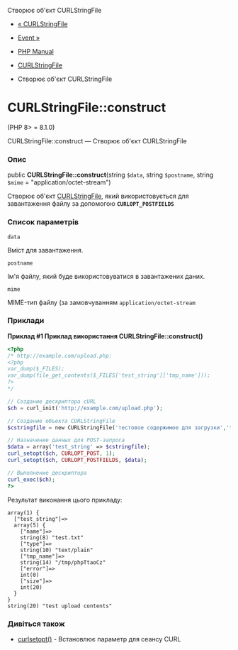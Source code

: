Створює об'єкт CURLStringFile

-   [« CURLStringFile](class.curlstringfile.html)
    
-   [Event »](book.event.html)
    
-   [PHP Manual](index.html)
    
-   [CURLStringFile](class.curlstringfile.html)
    
-   Створює об'єкт CURLStringFile
    

# CURLStringFile::construct

(PHP 8> = 8.1.0)

CURLStringFile::construct — Створює об'єкт CURLStringFile

### Опис

public **CURLStringFile::construct**(string `$data`, string `$postname`, string `$mime` = "application/octet-stream")

Створює об'єкт [CURLStringFile](class.curlstringfile.html), який використовується для завантаження файлу за допомогою **`CURLOPT_POSTFIELDS`**

### Список параметрів

`data`

Вміст для завантаження.

`postname`

Ім'я файлу, який буде використовуватися в завантажених даних.

`mime`

MIME-тип файлу (за замовчуванням `application/octet-stream`

### Приклади

**Приклад #1 Приклад використання **CURLStringFile::construct()****

```php
<?php
/* http://example.com/upload.php:
<?php
var_dump($_FILES);
var_dump(file_get_contents($_FILES['test_string']['tmp_name']));
?>
*/

// Создание дескриптора cURL
$ch = curl_init('http://example.com/upload.php');

// Создание объекта CURLStringFile
$cstringfile = new CURLStringFile('тестовое содержимое для загрузки','test.txt','text/plain');

// Назначение данных для POST-запроса
$data = array('test_string' => $cstringfile);
curl_setopt($ch, CURLOPT_POST, 1);
curl_setopt($ch, CURLOPT_POSTFIELDS, $data);

// Выполнение дескриптора
curl_exec($ch);
?>
```

Результат виконання цього прикладу:

```
array(1) {
  ["test_string"]=>
  array(5) {
    ["name"]=>
    string(8) "test.txt"
    ["type"]=>
    string(10) "text/plain"
    ["tmp_name"]=>
    string(14) "/tmp/phpTtaoCz"
    ["error"]=>
    int(0)
    ["size"]=>
    int(20)
  }
}
string(20) "test upload contents"
```

### Дивіться також

-   [curlsetopt()](function.curl-setopt.html) - Встановлює параметр для сеансу CURL